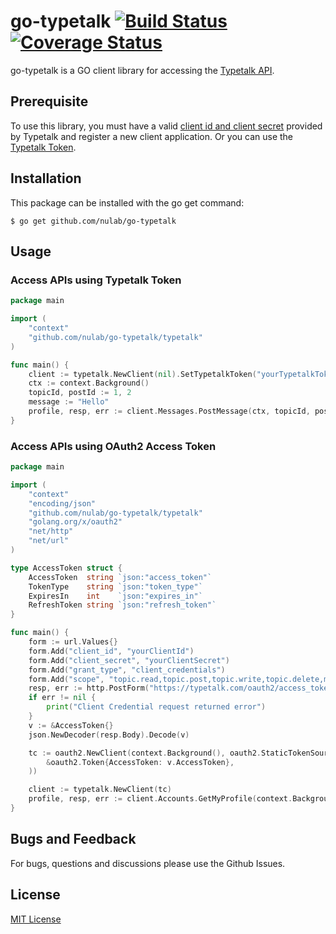 # go-typetalk [![Build Status](https://travis-ci.org/nulab/go-typetalk.svg?branch=master)](https://travis-ci.org/nulab/go-typetalk) [![Coverage Status](https://coveralls.io/repos/github/nulab/go-typetalk/badge.svg?branch=master)](https://coveralls.io/github/nulab/go-typetalk?branch=master)

go-typetalk is a GO client library for accessing the [Typetalk API](http://developer.nulab-inc.com/docs/typetalk).

## Prerequisite

To use this library, you must have a valid [client id and client secret](https://developer.nulab-inc.com/docs/typetalk/auth#oauth2) provided by Typetalk and register a new client application. Or you can use the [Typetalk Token](https://developer.nulab-inc.com/docs/typetalk/auth#tttoken).

## Installation

This package can be installed with the go get command:

```
$ go get github.com/nulab/go-typetalk
```

## Usage

### Access APIs using Typetalk Token

``` go
package main

import (
	"context"
	"github.com/nulab/go-typetalk/typetalk"
)

func main() {
	client := typetalk.NewClient(nil).SetTypetalkToken("yourTypetalkToken")
	ctx := context.Background()
	topicId, postId := 1, 2
	message := "Hello"
	profile, resp, err := client.Messages.PostMessage(ctx, topicId, postId, message, nil)
}
```

### Access APIs using OAuth2 Access Token

``` go
package main

import (
	"context"
	"encoding/json"
	"github.com/nulab/go-typetalk/typetalk"
	"golang.org/x/oauth2"
	"net/http"
	"net/url"
)

type AccessToken struct {
	AccessToken  string `json:"access_token"`
	TokenType    string `json:"token_type"`
	ExpiresIn    int    `json:"expires_in"`
	RefreshToken string `json:"refresh_token"`
}

func main() {
	form := url.Values{}
	form.Add("client_id", "yourClientId")
	form.Add("client_secret", "yourClientSecret")
	form.Add("grant_type", "client_credentials")
	form.Add("scope", "topic.read,topic.post,topic.write,topic.delete,my")
	resp, err := http.PostForm("https://typetalk.com/oauth2/access_token", form)
	if err != nil {
		print("Client Credential request returned error")
	}
	v := &AccessToken{}
	json.NewDecoder(resp.Body).Decode(v)

	tc := oauth2.NewClient(context.Background(), oauth2.StaticTokenSource(
		&oauth2.Token{AccessToken: v.AccessToken},
	))

	client := typetalk.NewClient(tc)
	profile, resp, err := client.Accounts.GetMyProfile(context.Background())
}
```

## Bugs and Feedback

For bugs, questions and discussions please use the Github Issues.

## License

[MIT License](http://www.opensource.org/licenses/mit-license.php)
